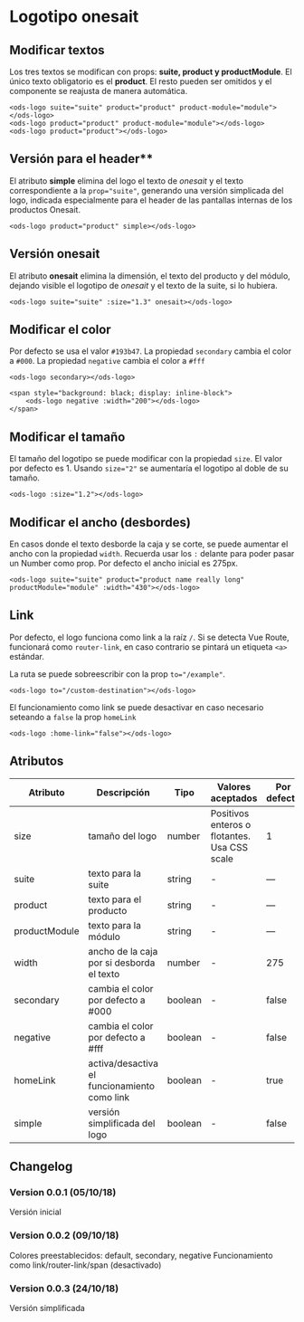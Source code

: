 # Logotipo onesait

##  Modificar textos

Los tres textos se modifican con props: **suite, product y productModule**.
El único texto obligatorio es el **product**. El resto pueden ser omitidos y el componente se reajusta de manera automática.

```
<ods-logo suite="suite" product="product" product-module="module"></ods-logo>
<ods-logo product="product" product-module="module"></ods-logo>
<ods-logo product="product"></ods-logo>
```

##  Versión para el header**

El atributo **simple** elimina del logo el texto de _onesait_ y el texto correspondiente a la `prop="suite"`, generando una versión simplicada del logo, indicada especialmente para el header de las pantallas internas de los productos Onesait.

```
<ods-logo product="product" simple></ods-logo>
```

##  Versión onesait

El atributo **onesait** elimina la dimensión, el texto del producto y del módulo, dejando visible el logotipo de _onesait_ y el texto de la suite, si lo hubiera. 

```
<ods-logo suite="suite" :size="1.3" onesait></ods-logo>
```

##  Modificar el color


Por defecto se usa el valor `#193b47`. La propiedad `secondary` cambia el color a `#000`. La propiedad `negative` cambia el color a `#fff`

```
<ods-logo secondary></ods-logo>

<span style="background: black; display: inline-block">
	<ods-logo negative :width="200"></ods-logo>
</span>	
```

##  Modificar el tamaño

El tamaño del logotipo se puede modificar con la propiedad `size`.
El valor por defecto es 1.
Usando `size="2"` se aumentaría el logotipo al doble de su tamaño.

```
<ods-logo :size="1.2"></ods-logo>
```

##  Modificar el ancho (desbordes)


En casos donde el texto desborde la caja y se corte, se puede aumentar el ancho con la propiedad `width`. Recuerda usar los `:` delante para poder pasar un Number como prop. Por defecto el ancho inicial es 275px.

```
<ods-logo suite="suite" product="product name really long" productModule="module" :width="430"></ods-logo>
```

##  Link

Por defecto, el logo funciona como link a la raíz `/`. Si se detecta Vue Route, funcionará como `router-link`, en caso contrario se pintará un etiqueta `<a>` estándar.


La ruta se puede sobreescribir con la prop `to="/example"`.

```
<ods-logo to="/custom-destination"></ods-logo>
```

El funcionamiento como link se puede desactivar en caso necesario seteando a `false` la prop `homeLink`

```
<ods-logo :home-link="false"></ods-logo>
```

##  Atributos

| Atributo    | Descripción                                   | Tipo    | Valores aceptados                                  | Por defecto |
| ----------- | --------------------------------------------- | ------- | -------------------------------------------------- | ----------- |
| size        | tamaño del logo                               | number  | Positivos enteros o flotantes. Usa CSS scale       | 1           |
| suite       | texto para la suite                           | string  | -                                                  | —           |
| product     | texto para el producto                        | string  | -                                                  | —           |
|productModule| texto para la módulo                          | string  | -                                                  | —           |
| width       | ancho de la caja por si desborda el texto     | number  | -                                                  | 275         |
| secondary   | cambia el color por defecto a #000            | boolean  | -                                                  | false     |
| negative    | cambia el color por defecto a #fff            | boolean  | -                                                  | false     |
| homeLink    | activa/desactiva el funcionamiento como link  | boolean | -                                                  | true        |
| simple      | versión simplificada del logo                 | boolean | -                                                  | false       |

## Changelog

### Version 0.0.1 (05/10/18)

Versión inicial

### Version 0.0.2 (09/10/18)

Colores preestablecidos: default, secondary, negative
Funcionamiento como link/router-link/span (desactivado)

### Version 0.0.3 (24/10/18)

Versión simplificada
	